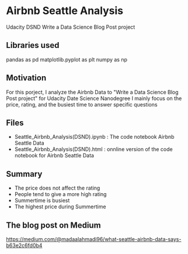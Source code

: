 # Airbnb Seattle Analysis
Udacity DSND Write a Data Science Blog Post project

## Libraries used

pandas as pd
matplotlib.pyplot as plt
numpy as np

## Motivation 

For this porject, I analyze the Airbnb Data to "Write a Data Science Blog Post project" for Udacity Date Science Nanodegree
I mainly focus on the price, rating, and the busiest time to answer specific questions

## Files
- Seattle_Airbnb_Analysis(DSND).ipynb : The code notebook Airbnb Seattle Data
- Seattle_Airbnb_Analysis(DSND).html : onnline version of the code notebook for Airbnb Seattle Data

## Summary 

- The price does not affect the rating
- People tend to give a more high rating
- Summertime is busiest
- The highest price during Summertime

## The blog post on Medium 

https://medium.com/@madaalahmadi96/what-seattle-airbnb-data-says-b63e2c6fd0b4 
